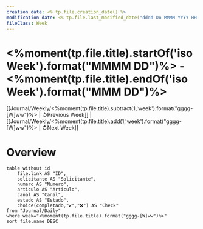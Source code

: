 ```yaml
---
creation date: <% tp.file.creation_date() %>
modification date: <% tp.file.last_modified_date("dddd Do MMMM YYYY HH:mm:ss") %>
fileClass: Week
---
```

# <%moment(tp.file.title).startOf('isoWeek').format("MMMM DD")%> - <%moment(tp.file.title).endOf('isoWeek').format("MMM DD")%>

[[Journal/Weekly/<%moment(tp.file.title).subtract(1,'week').format("gggg-[W]ww")%> | ↺Previous Week]] | [[Journal/Weekly/<%moment(tp.file.title).add(1,'week').format("gggg-[W]ww")%> | ↻Next Week]]
# Overview

```dataview
table without id
	file.link AS "ID",
	solicitante AS "Solicitante",
	numero AS "Numero",
	articulo AS "Articulo",
	canal AS "Canal",
	estado AS "Estado",
	choice(completado,"✔️","❌") AS "Check"
from "Journal/Daily"
where week="<%moment(tp.file.title).format("gggg-[W]ww")%>"
sort file.name DESC
```


